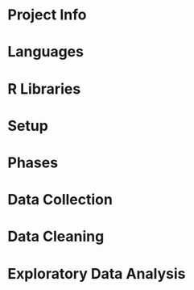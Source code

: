 Project Info
=
Languages
=
R
Libraries
=
Setup
=
Phases
=
Data Collection
= 
Data Cleaning
=
Exploratory Data Analysis 
=
